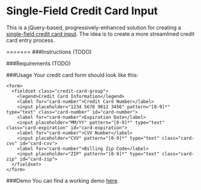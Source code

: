 Single-Field Credit Card Input
=======

This is a jQuery-based, progressively-enhanced solution for creating a [single-field credit card input](http://www.lukew.com/ff/entry.asp?1667). The idea is to create a more streamlined credit card entry process.


=======
###Instructions
(TODO)

###Requirements
(TODO)

###Usage
Your credit card form should look like this:

    <form>
      <fieldset class="credit-card-group">
        <legend>Credit Card Information</legend>
        <label for="card-number">Credit Card Number</label>
        <input placeholder="1234 5678 9012 3456" pattern="[0-9]*" type="text" class="card-number" id="card-number">
        <label for="card-number">Expiration Date</label>
        <input placeholder="MM/YY" pattern="[0-9]*" type="text" class="card-expiration" id="card-expiration">
        <label for="card-number">CVV Number</label>
        <input placeholder="CVV" pattern="[0-9]*" type="text" class="card-cvv" id="card-cvv">
        <label for="card-number">Billing Zip Code</label>
        <input placeholder="ZIP" pattern="[0-9]*" type="text" class="card-zip" id="card-zip">
      </fieldset>
    </form>

###Demo
You can find a working demo [here](http://aromaron.github.io/payment_info_rails/).
